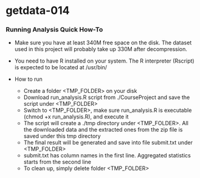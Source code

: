 # getdata-014

### Running Analysis Quick How-To

* Make sure you have at least 340M free space on the disk. The dataset used in this project will probably take up 330M after decompression.

* You need to have R installed on your system. The R interpreter (Rscript) is expected to be located at /usr/bin/

* How to run
  * Create a folder <TMP_FOLDER> on your disk
  * Download run_analysis.R script from ./CourseProject and save the script under <TMP_FOLDER>
  * Switch to <TMP_FOLDER>, make sure run_analysis.R is executable (chmod +x run_analysis.R), and execute it
  * The script will create a ./tmp directory under <TMP_FOLDER>. All the downloaded data and the extracted ones from the zip file is saved under this tmp directory
  * The final result will be generated and save into file submit.txt under <TMP_FOLDER>
  * submit.txt has column names in the first line. Aggregated statistics starts from the second line
  * To clean up, simply delete folder <TMP_FOLDER>
